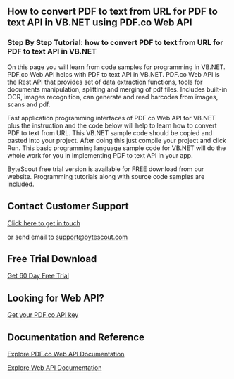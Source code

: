 ## How to convert PDF to text from URL for PDF to text API in VB.NET using PDF.co Web API

### Step By Step Tutorial: how to convert PDF to text from URL for PDF to text API in VB.NET

On this page you will learn from code samples for programming in VB.NET. PDF.co Web API helps with PDF to text API in VB.NET. PDF.co Web API is the Rest API that provides set of data extraction functions, tools for documents manipulation, splitting and merging of pdf files. Includes built-in OCR, images recognition, can generate and read barcodes from images, scans and pdf.

Fast application programming interfaces of PDF.co Web API for VB.NET plus the instruction and the code below will help to learn how to convert PDF to text from URL. This VB.NET sample code should be copied and pasted into your project. After doing this just compile your project and click Run. This basic programming language sample code for VB.NET will do the whole work for you in implementing PDF to text API in your app.

ByteScout free trial version is available for FREE download from our website. Programming tutorials along with source code samples are included.

## Contact Customer Support

[Click here to get in touch](https://bytescout.zendesk.com/hc/en-us/requests/new?subject=PDF.co%20Web%20API%20Question)

or send email to [support@bytescout.com](mailto:support@bytescout.com?subject=PDF.co%20Web%20API%20Question) 

## Free Trial Download

[Get 60 Day Free Trial](https://bytescout.com/download/web-installer?utm_source=github-readme)

## Looking for Web API? 

[Get your PDF.co API key](https://pdf.co/documentation/api?utm_source=github-readme)

## Documentation and Reference

[Explore PDF.co Web API Documentation](https://bytescout.com/documentation/index.html?utm_source=github-readme)

[Explore Web API Documentation](https://pdf.co/documentation/api?utm_source=github-readme)